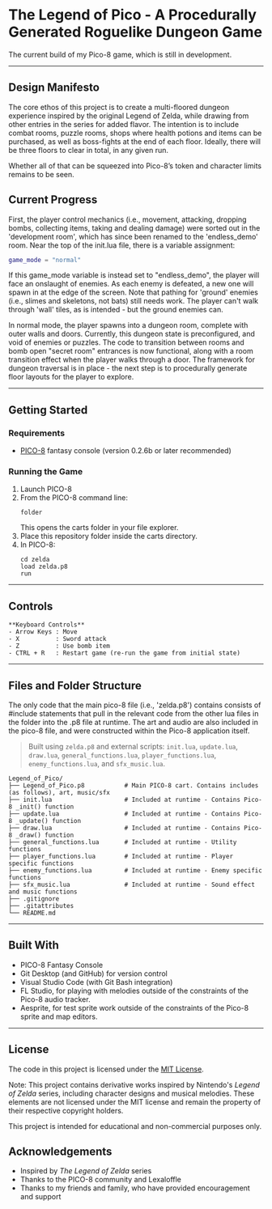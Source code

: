 # The Legend of Pico - A Procedurally Generated Roguelike Dungeon Game

The current build of my Pico-8 game, which is still in development.

---

## Design Manifesto

The core ethos of this project is to create a multi-floored dungeon experience inspired by the original Legend of Zelda, while drawing from other entries in the series for added flavor. The intention is to include combat rooms, puzzle rooms, shops where health potions and items can be purchased, as well as boss-fights at the end of each floor. Ideally, there will be three floors to clear in total, in any given run.

Whether all of that can be squeezed into Pico-8’s token and character limits remains to be seen.

## Current Progress

First, the player control mechanics (i.e., movement, attacking, dropping bombs, collecting items, taking and dealing damage) were sorted out in the 'development room', which has since been renamed to the 'endless_demo' room. Near the top of the init.lua file, there is a variable assignment:

```Lua
game_mode = "normal"
```

If this game_mode variable is instead set to "endless_demo", the player will face an onslaught of enemies. As each enemy is defeated, a new one will spawn in at the edge of the screen. Note that pathing for 'ground' enemies (i.e., slimes and skeletons, not bats) still needs work. The player can't walk through 'wall' tiles, as is intended - but the ground enemies can.

In normal mode, the player spawns into a dungeon room, complete with outer walls and doors. Currently, this dungeon state is preconfigured, and void of enemies or puzzles. The code to transition between rooms and bomb open "secret room" entrances is now functional, along with a room transition effect when the player walks through a door. The framework for dungeon traversal is in place - the next step is to procedurally generate floor layouts for the player to explore.

---

## Getting Started

### Requirements

- [PICO-8](https://www.lexaloffle.com/pico-8.php) fantasy console (version 0.2.6b or later recommended)

### Running the Game

1. Launch PICO-8
2. From the PICO-8 command line:
   ```
   folder
   ```
   This opens the carts folder in your file explorer.
3. Place this repository folder inside the carts directory.
4. In PICO-8:
   ```
   cd zelda
   load zelda.p8
   run
   ```

---

## Controls

```
**Keyboard Controls**
- Arrow Keys : Move  
- X          : Sword attack
- Z          : Use bomb item
- CTRL + R   : Restart game (re-run the game from initial state)
```

---

## Files and Folder Structure

The only code that the main pico-8 file (i.e., 'zelda.p8') contains consists of #include statements that pull in the relevant code from the other lua files in the folder into the .p8 file at runtime. The art and audio are also included in the pico-8 file, and were constructed within the Pico-8 application itself.

> Built using `zelda.p8` and external scripts: `init.lua`, `update.lua`, `draw.lua`, `general_functions.lua`, `player_functions.lua`, `enemy_functions.lua`, and `sfx_music.lua`.

```
Legend_of_Pico/
├── Legend_of_Pico.p8           # Main PICO-8 cart. Contains includes (as follows), art, music/sfx
├── init.lua                    # Included at runtime - Contains Pico-8 _init() function 
├── update.lua                  # Included at runtime - Contains Pico-8 _update() function
├── draw.lua                    # Included at runtime - Contains Pico-8 _draw() function
├── general_functions.lua       # Included at runtime - Utility functions
├── player_functions.lua        # Included at runtime - Player specific functions
├── enemy_functions.lua         # Included at runtime - Enemy specific functions
├── sfx_music.lua               # Included at runtime - Sound effect and music functions
├── .gitignore
├── .gitattributes
└── README.md
```

---

## Built With

- PICO-8 Fantasy Console
- Git Desktop (and GitHub) for version control
- Visual Studio Code (with Git Bash integration)
- FL Studio, for playing with melodies outside of the constraints of the Pico-8 audio tracker.
- Aesprite, for test sprite work outside of the constraints of the Pico-8 sprite and map editors.

---

## License

The code in this project is licensed under the [MIT License](LICENSE).

Note: This project contains derivative works inspired by Nintendo's *Legend of Zelda* series, including character designs and musical melodies. These elements are not licensed under the MIT license and remain the property of their respective copyright holders.

This project is intended for educational and non-commercial purposes only.

## Acknowledgements

- Inspired by *The Legend of Zelda* series
- Thanks to the PICO-8 community and Lexaloffle
- Thanks to my friends and family, who have provided encouragement and support